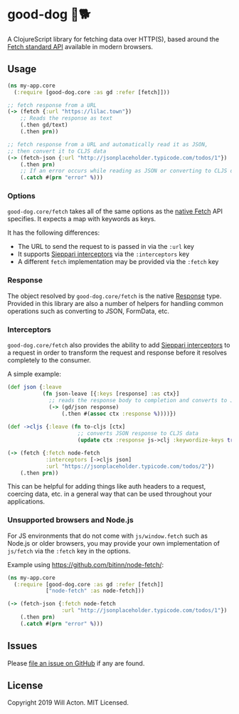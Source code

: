 # good-dog 🦴🐕

A ClojureScript library for fetching data over HTTP(S), based around the
[Fetch standard API](https://developer.mozilla.org/en-US/docs/Web/API/Fetch_API)
available in modern browsers.


## Usage

```clojure
(ns my-app.core
  (:require [good-dog.core :as gd :refer [fetch]]))

;; fetch response from a URL
(-> (fetch {:url "https://lilac.town"})
    ;; Reads the response as text
    (.then gd/text)
    (.then prn))

;; fetch response from a URL and automatically read it as JSON,
;; then convert it to CLJS data
(-> (fetch-json {:url "http://jsonplaceholder.typicode.com/todos/1"})
    (.then prn)
    ;; If an error occurs while reading as JSON or converting to CLJS data
    (.catch #(prn "error" %)))
```


### Options

`good-dog.core/fetch` takes all of the same options as the [native Fetch](https://developer.mozilla.org/en-US/docs/Web/API/Fetch_API/Using_Fetch#Supplying_request_options)
API specifies. It expects a map with keywords as keys.

It has the following differences:
- The URL to send the request to is passed in via the `:url` key
- It supports [Sieppari interceptors](https://github.com/metosin/sieppari) via the `:interceptors` key
- A different `fetch` implementation may be provided via the `:fetch` key


### Response

The object resolved by `good-dog.core/fetch` is the native [Response](https://developer.mozilla.org/en-US/docs/Web/API/Response) type.
Provided in this library are also a number of helpers for handling common operations
such as converting to JSON, FormData, etc.


### Interceptors

`good-dog.core/fetch` also provides the ability to add [Sieppari interceptors](https://github.com/metosin/sieppari)
to a request in order to transform the request and response before it resolves
completely to the consumer.

A simple example:

```clojure
(def json {:leave
           (fn json-leave [{:keys [response] :as ctx}]
             ;; reads the response body to completion and converts to JSON
             (-> (gd/json response)
                 (.then #(assoc ctx :response %))))})
                 
(def ->cljs {:leave (fn to-cljs [ctx]
                      ;; converts JSON response to CLJS data
                      (update ctx :response js->clj :keywordize-keys true))})

(-> (fetch {:fetch node-fetch
            :interceptors [->cljs json]
            :url "https://jsonplaceholder.typicode.com/todos/2"})
    (.then prn))
```

This can be helpful for adding things like auth headers to a request, coercing
data, etc. in a general way that can be used throughout your applications.


### Unsupported browsers and Node.js

For JS environments that do not come with `js/window.fetch` such as Node.js or
older browsers, you may provide your own implementation of `js/fetch` via the
`:fetch` key in the options.

Example using https://github.com/bitinn/node-fetch/:

```clojure
(ns my-app.core
  (:require [good-dog.core :as gd :refer [fetch]]
            ["node-fetch" :as node-fetch]))

(-> (fetch-json {:fetch node-fetch
                 :url "http://jsonplaceholder.typicode.com/todos/1"})
    (.then prn)
    (.catch #(prn "error" %)))
```

## Issues

Please [file an issue on GitHub](https://github.com/Lokeh/good-dog/issues) if any are found.


## License

Copyright 2019 Will Acton. MIT Licensed.
